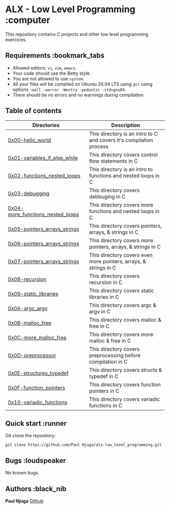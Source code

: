 # ALX - Low Level Programming :computer

This repository contains C projects and other low level programming exercices.

## Requirements :bookmark_tabs

* Allowed editors: ```vi```, ```vim```, ```emacs```.
* Your code should use the Betty style.
* You are not allowed to use ```system```.
* All your files will be compiled on Ubuntu 20.04 LTS using ```gcc``` using options ```-wall -werror -Wextra -pedantic -std=gnu89```.
* There should be no errors and no warnings during compilation.

## Table of contents

Directories | Description
----------- | -----------
[0x00-hello_world](./0x00-hello_world) | This directory is an intro to C and covers it's compilation process
[0x01-variables_if_else_while](./0x01-variables_if_else_while) | This directory covers control flow statements in C
[0x02-functions_nested_loops](./0x02-functions_nested_loops) | This directory is an intro to functions and nested loops in C
[0x03-debugging](./0x03-debugging) | This directory covers debbuging in C
[0x04-more_functions_nested_loops](./0x04-more_functions_nested_loops) | This directory covers more functions and nested loops in C
[0x05-pointers_arrays_strings](./0x05-pointers_arrays_strings) | This directory covers pointers, arrays, & strings in C
[0x06-pointers_arrays_strings](./0x06-pointers_arrays_strings) | This directory covers more pointers, arrays, & strings in C
[0x07-pointers_arrays_strings](./0x07-pointers_arrays_strings) | This directory covers even more pointers, arrays, & strings in C
[0x08-recursion](./0x08-recursion) | This directory covers recursion in C
[0x09-static_libraries](./0x09-static_libraries) | This directory covers static libraries in C
[0x0A-argc_argv](./0x0A-argc_argv) | This directory covers argc & argv in C
[0x0B-malloc_free](./0x0B-malloc_free) | This directory covers malloc & free in C
[0x0C-more_malloc_free](./0x0C-more_malloc_free) | This directory covers more malloc & free in C
[0x0D-preprocessor](./0x0D-preprocessor) | This directory covers preprocessing before compilation in C
[0x0E-structures_typedef](./0x0E-structures_typedef) | This directory covers structs & typedef in C
[0x0F-function_pointers](./0x0F-function_pointers) | This directory covers function pointers in C
[0x10-variadic_functions](./0x10-variadic_functions) | This directory covers variadic functions in C

## Quick start :runner

Git clone the repository:

```git clone https://github.com/Paul-Njuga/alx-low_level_programming.git```

## Bugs :loudspeaker

No known bugs.

## Authors :black_nib

**Paul Njuga** [Github](https://github.com/Paul-Njuga)
